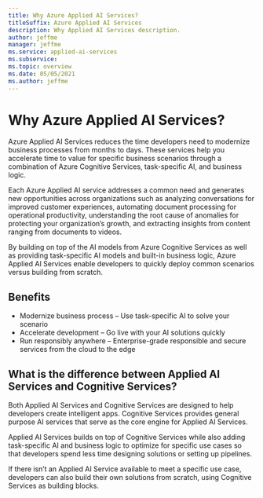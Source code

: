 ```yaml
---
title: Why Azure Applied AI Services?
titleSuffix: Azure Applied AI Services
description: Why Applied AI Services description.
author: jeffme
manager: jeffme
ms.service: applied-ai-services
ms.subservice:
ms.topic: overview
ms.date: 05/05/2021
ms.author: jeffme
---
```


# Why Azure Applied AI Services?

Azure Applied AI Services reduces the time developers need to modernize business processes from months to days. These services help you accelerate time to value for specific business scenarios through a combination of Azure Cognitive Services, task-specific AI, and business logic.  ​

Each Azure Applied AI service addresses a common need and generates new opportunities across organizations such as analyzing conversations for improved customer experiences, automating document processing for operational productivity, understanding the root cause of anomalies for protecting your organization’s growth, and extracting insights from content ranging from documents to videos.

By building on top of the AI models from Azure Cognitive Services as well as providing task-specific AI models and built-in business logic, Azure Applied AI Services enable developers to quickly deploy common scenarios versus building from scratch.

## Benefits ​​
-	Modernize business process – Use task-specific AI to solve your scenario
-	Accelerate development – Go live with your AI solutions quickly
-	Run responsibly anywhere – Enterprise-grade responsible and secure services from the cloud to the edge 
 

## What is the difference between Applied AI Services and  Cognitive Services? 
 
Both Applied AI Services and Cognitive Services are designed to help developers create intelligent apps. Cognitive Services provides general purpose AI services that serve as the core engine for Applied AI Services.  
 
Applied AI Services builds on top of Cognitive Services while also adding task-specific AI and business logic to optimize for specific use cases so that developers spend less time designing solutions or setting up pipelines.  
 
If there isn’t an Applied AI Service available to meet a specific use case, developers can also build their own solutions from scratch, using Cognitive Services as building blocks. 
